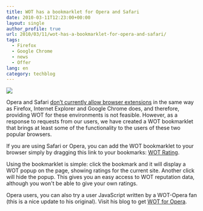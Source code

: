 ```yaml
---
title: WOT has a bookmarklet for Opera and Safari
date: 2010-03-11T12:23:00+00:00
layout: single
author_profile: true
url: 2010/03/11/wot-has-a-bookmarklet-for-opera-and-safari/
tags:
  - Firefox
  - Google Chrome
  - news
  - Offer
lang: en
category: techblog
---
```

<div>
  <a href="http://4.bp.blogspot.com/_vaUVXcmC3OI/S5jZIlRnazI/AAAAAAAABPk/9rTLE8bhpA0/s1600-h/opera-and-safari.gif" imageanchor="1"><img border="0" src="http://4.bp.blogspot.com/_vaUVXcmC3OI/S5jZIlRnazI/AAAAAAAABPk/9rTLE8bhpA0/s320/opera-and-safari.gif" /></a>
</div>

Opera and Safari [don’t currently allow browser extensions](http://www.opera.com/press/faq/#tech14) in the same way as Firefox, Internet Explorer and Google Chrome does, and therefore, providing WOT for these environments is not feasible. However, as a response to requests from our users, we have created a WOT bookmarklet that brings at least some of the functionality to the users of these two popular browsers.

If you are using Safari or Opera, you can add the WOT bookmarklet to your browser simply by dragging this link to your bookmarks: [WOT Rating](javascript:(function%28%29%7Bvar%20f%3Ddocument.getElementById%28%27wot-bookmarklet%27%29%3Bif%28f%29%7Bf.parentNode.removeChild%28f%29%3Breturn%3B%7Dvar%20l%3Dlocation.hostname%3Bif%28l%26%26l.length%29%7Bf%3Ddocument.createElement%28%27iframe%27%29%3Bif%28f%29%7Bf.setAttribute%28%27id%27%2C%27wot-bookmarklet%27%29%3Bf.setAttribute%28%27src%27%2C%27http%3A//www.mywot.com/bookmarklet/%27+encodeURIComponent%28location.hostname%29%29%3Bf.setAttribute%28%27frameborder%27%2C0%29%3Bf.setAttribute%28%27scrolling%27%2C%27no%27%29%3Bf.setAttribute%28%27style%27%2C%27position%3Afixed%3Btop%3A10px%3Bleft%3A10px%3B%27+%27width%3A135px%3Bheight%3A235px%3Bborder%3A0%3Bmargin%3A0%3Bpadding%3A0%3Bz-index%3A10487575%3B%27%29%3Bif%28document.body%29%7Bdocument.body.appendChild%28f%29%3B%7D%7D%7D%7D)()).

Using the bookmarklet is simple: click the bookmark and it will display a WOT popup on the page, showing ratings for the current site. Another click will hide the popup. This gives you an easy access to WOT reputation data, although you won't be able to give your own ratings.

Opera users, you can also try a user JavaScript written by a WOT-Opera fan (this is a nice update to his original). Visit his blog to get [WOT for Opera](http://my.opera.com/PH%60/blog/2010/01/19/new-major-version-of-wot-for-opera-you-can-vote).
